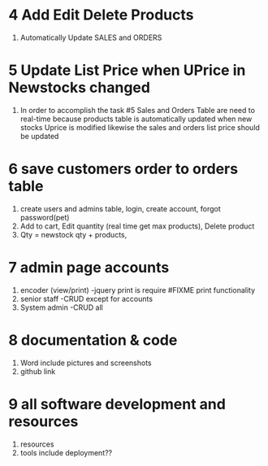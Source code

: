 # 4 Add Edit Delete Products

1. Automatically Update SALES and ORDERS

# 5 Update List Price when UPrice in Newstocks changed

1. In order to accomplish the task #5 Sales and Orders Table are need to real-time
   because products table is automatically updated when new stocks Uprice is modified
   likewise the sales and orders list price should be updated

# 6 save customers order to orders table

1. create users and admins table, login, create account, forgot password(pet)
2. Add to cart, Edit quantity (real time get max products), Delete product
3. Qty = newstock qty + products,
<!--
    Qty = 12+ 3;
    userOrder =  13
    if userOrder >Qty
        error userOrder cannot exceed Qty

    if qty on products !=0 && qty on products >= userOrder
        products-= userOrder //products=0
        update products qty
    else if qty on new stocks !=0 && qty on newstocks >=userOrder
        newstock-=userOrder //newstocks=0
        update newstock qty
    else if userOrder !> Qty
     Qty-=userOrder // Qty=2
     products = Qty
    update products
    else
        error("Users order is larger than Available Qty of Products")


    SALES
    if qty on products and new stock =0
        print "Out of Stock";
  -->

# 7 admin page accounts

1. encoder (view/print) -jquery print is require #FIXME print functionality
2. senior staff -CRUD except for accounts
3. System admin -CRUD all

# 8 documentation & code

1. Word include pictures and screenshots
2. github link

# 9 all software development and resources

1. resources
2. tools include deployment??
